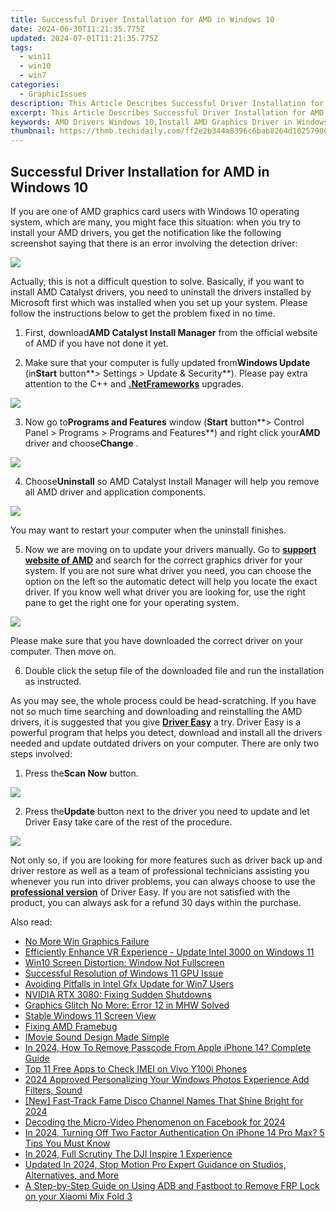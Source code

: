```yaml
---
title: Successful Driver Installation for AMD in Windows 10
date: 2024-06-30T11:21:35.775Z
updated: 2024-07-01T11:21:35.775Z
tags:
  - win11
  - win10
  - win7
categories:
  - GraphicIssues
description: This Article Describes Successful Driver Installation for AMD in Windows 10
excerpt: This Article Describes Successful Driver Installation for AMD in Windows 10
keywords: AMD Drivers Windows 10,Install AMD Graphics Driver in Windows 10,AMD Driver Update Guide,How to Install AMD Driver Windows 10,Windows 10 AMD Graphics Support,Troubleshooting AMD Driver Issues in Windows 10,Compatible AMD GPU Models for Windows 10
thumbnail: https://thmb.techidaily.com/ff2e2b344a8396c6bab8264d1025798025a6c7a29bed97ca0ab60000543775d0.jpg
---
```


## Successful Driver Installation for AMD in Windows 10

If you are one of AMD graphics card users with Windows 10 operating system, which are many, you might face this situation: when you try to install your AMD drivers, you get the notification like the following screenshot saying that there is an error involving the detection driver:
  
![](https://images.drivereasy.com/wp-content/uploads/2016/11/failed-to-load-detection-driver.png)
  
 Actually, this is not a difficult question to solve. Basically, if you want to install AMD Catalyst drivers, you need to uninstall the drivers installed by Microsoft first which was installed when you set up your system. Please follow the instructions below to get the problem fixed in no time.
  
 1) First, download**AMD Catalyst Install Manager** from the official website of AMD if you have not done it yet.
  
 2) Make sure that your computer is fully updated from**Windows Update** (in**Start** button**\> Settings > Update & Security**). Please pay extra attention to the C++ and [**.NetFrameworks**](https://tools.techidaily.com/drivereasy/download/) upgrades.
  
![](https://images.drivereasy.com/wp-content/uploads/2016/11/check-for-update-in-windows-10-600x481.jpg)

 3) Now go to**Programs and Features** window (**Start** button**\> Control Panel > Programs > Programs and Features**) and right click your**AMD** driver and choose**Change** .
  
![](https://images.drivereasy.com/wp-content/uploads/2016/11/control-panel-programs-programs-and-features-change-amd.jpg)

 4) Choose**Uninstall** so AMD Catalyst Install Manager will help you remove all AMD driver and application components.
  
![](https://images.drivereasy.com/wp-content/uploads/2016/11/amd-catalyst-install-manager.jpg)
  
 You may want to restart your computer when the uninstall finishes.
  
 5) Now we are moving on to update your drivers manually. Go to **[support website of AMD](http://support.amd.com/en-us/download)**  and search for the correct graphics driver for your system. If you are not sure what driver you need, you can choose the option on the left so the automatic detect will help you locate the exact driver. If you know well what driver you are looking for, use the right pane to get the right one for your operating system.
  
![](https://images.drivereasy.com/wp-content/uploads/2016/11/support-website-of-amd.jpg)
  
 Please make sure that you have downloaded the correct driver on your computer. Then move on.
  
 6) Double click the setup file of the downloaded file and run the installation as instructed.
  
 As you may see, the whole process could be head-scratching. If you have not so much time searching and downloading and reinstalling the AMD drivers, it is suggested that you give [**Driver Easy**](https://tools.techidaily.com/drivereasy/download/) a try. Driver Easy is a powerful program that helps you detect, download and install all the drivers needed and update outdated drivers on your computer. There are only two steps involved:
  
 1) Press the**Scan Now** button.
  
![](https://images.drivereasy.com/wp-content/uploads/2017/04/img_58e899261a7fe.png)

 2) Press the**Update** button next to the driver you need to update and let Driver Easy take care of the rest of the procedure.
  
![](https://images.drivereasy.com/wp-content/uploads/2017/04/img_58e899330fa48.jpg)

 Not only so, if you are looking for more features such as driver back up and driver restore as well as a team of professional technicians assisting you whenever you run into driver problems, you can always choose to use the [**professional version**](https://tools.techidaily.com/drivereasy/download/) of Driver Easy. If you are not satisfied with the product, you can always ask for a refund 30 days within the purchase.

<ins class="adsbygoogle"
     style="display:block"
     data-ad-format="autorelaxed"
     data-ad-client="ca-pub-7571918770474297"
     data-ad-slot="1223367746"></ins>



<ins class="adsbygoogle"
     style="display:block"
     data-ad-client="ca-pub-7571918770474297"
     data-ad-slot="8358498916"
     data-ad-format="auto"
     data-full-width-responsive="true"></ins>

<span class="atpl-alsoreadstyle">Also read:</span>
<div><ul>
<li><a href="https://graphic-issues.techidaily.com/1719818327806-no-more-win-graphics-failure/"><u>No More Win Graphics Failure</u></a></li>
<li><a href="https://graphic-issues.techidaily.com/efficiently-enhance-vr-experience-update-intel-3000-on-windows-11/"><u>Efficiently Enhance VR Experience - Update Intel 3000 on Windows 11</u></a></li>
<li><a href="https://graphic-issues.techidaily.com/win10-screen-distortion-window-not-fullscreen/"><u>Win10 Screen Distortion: Window Not Fullscreen</u></a></li>
<li><a href="https://graphic-issues.techidaily.com/successful-resolution-of-windows-11-gpu-issue/"><u>Successful Resolution of Windows 11 GPU Issue</u></a></li>
<li><a href="https://graphic-issues.techidaily.com/avoiding-pitfalls-in-intel-gfx-update-for-win7-users/"><u>Avoiding Pitfalls in Intel Gfx Update for Win7 Users</u></a></li>
<li><a href="https://graphic-issues.techidaily.com/nvidia-rtx-3080-fixing-sudden-shutdowns/"><u>NVIDIA RTX 3080: Fixing Sudden Shutdowns</u></a></li>
<li><a href="https://graphic-issues.techidaily.com/graphics-glitch-no-more-error-12-in-mhw-solved/"><u>Graphics Glitch No More: Error 12 in MHW Solved</u></a></li>
<li><a href="https://graphic-issues.techidaily.com/stable-windows-11-screen-view/"><u>Stable Windows 11 Screen View</u></a></li>
<li><a href="https://graphic-issues.techidaily.com/fixing-amd-framebug/"><u>Fixing AMD Framebug</u></a></li>
<li><a href="https://extra-lessons.techidaily.com/imovie-sound-design-made-simple/"><u>IMovie Sound Design Made Simple</u></a></li>
<li><a href="https://ios-unlock.techidaily.com/in-2024-how-to-remove-passcode-from-apple-iphone-14-complete-guide-by-drfone-ios/"><u>In 2024, How To Remove Passcode From Apple iPhone 14? Complete Guide</u></a></li>
<li><a href="https://sim-unlock.techidaily.com/top-11-free-apps-to-check-imei-on-vivo-y100i-phones-by-drfone-android/"><u>Top 11 Free Apps to Check IMEI on Vivo Y100i Phones</u></a></li>
<li><a href="https://extra-support.techidaily.com/2024-approved-personalizing-your-windows-photos-experience-add-filters-sound/"><u>2024 Approved  Personalizing Your Windows Photos Experience  Add Filters, Sound</u></a></li>
<li><a href="https://discord-videos.techidaily.com/new-fast-track-fame-disco-channel-names-that-shine-bright-for-2024/"><u>[New] Fast-Track Fame  Disco Channel Names That Shine Bright for 2024</u></a></li>
<li><a href="https://facebook-clips.techidaily.com/decoding-the-micro-video-phenomenon-on-facebook-for-2024/"><u>Decoding the Micro-Video Phenomenon on Facebook for 2024</u></a></li>
<li><a href="https://apple-account.techidaily.com/in-2024-turning-off-two-factor-authentication-on-iphone-14-pro-max-5-tips-you-must-know-by-drfone-ios/"><u>In 2024, Turning Off Two Factor Authentication On iPhone 14 Pro Max? 5 Tips You Must Know</u></a></li>
<li><a href="https://some-knowledge.techidaily.com/in-2024-full-scrutiny-the-dji-inspire-1-experience/"><u>In 2024, Full Scrutiny  The DJI Inspire 1 Experience</u></a></li>
<li><a href="https://ai-driven-video-production.techidaily.com/updated-in-2024-stop-motion-pro-expert-guidance-on-studios-alternatives-and-more/"><u>Updated In 2024, Stop Motion Pro Expert Guidance on Studios, Alternatives, and More</u></a></li>
<li><a href="https://bypass-frp.techidaily.com/a-step-by-step-guide-on-using-adb-and-fastboot-to-remove-frp-lock-on-your-xiaomi-mix-fold-3-by-drfone-android/"><u>A Step-by-Step Guide on Using ADB and Fastboot to Remove FRP Lock on your Xiaomi Mix Fold 3</u></a></li>
</ul></div>
